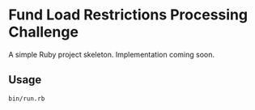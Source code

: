 # Fund Load Restrictions Processing Challenge

A simple Ruby project skeleton. Implementation coming soon.

## Usage

```bash
bin/run.rb
```
